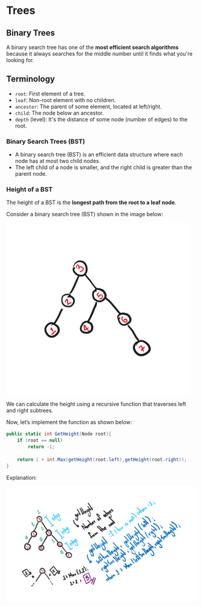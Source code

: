 # Trees

## Binary Trees

A binary search tree has one of the **most efficient search algorithms** because it always searches for the middle number until it finds what you're looking for.

## Terminology

- `root`: First element of a tree.
- `leaf`: Non-root element with no children.
- `ancestor`: The parent of some element, located at left/right.
- `child`: The node below an ancestor.
- `depth` (level): It's the distance of some node (number of edges) to the root.

### Binary Search Trees (BST)

- A binary search tree (BST) is an efficient data structure where each node has at most two child nodes.
- The left child of a node is smaller, and the right child is greater than the parent node.

### Height of a BST

The height of a BST is the **longest path from the root to a leaf node**.

Consider a binary search tree (BST) shown in the image below:

![binary-search-tree-example](/images/binary-search-tree-bst-example.png)

We can calculate the height using a recursive function that traverses left and right subtrees.

Now, let’s implement the function as shown below:

```csharp
public static int GetHeight(Node root){
    if (root == null)
        return -1;
    
    return 1 + int.Max(getHeight(root.left),getHeight(root.right));
}
```

Explanation:

![binary-search-tree-bst-height-explanation](/images/binary-search-tree-bst-concept.png)